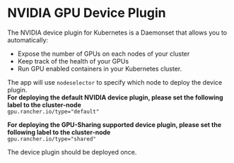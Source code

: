 # NVIDIA GPU Device Plugin

The NVIDIA device plugin for Kubernetes is a Daemonset that allows you to automatically:  
- Expose the number of GPUs on each nodes of your cluster
- Keep track of the health of your GPUs
- Run GPU enabled containers in your Kubernetes cluster.

The app will use `nodeselector` to specify which node to deploy the device plugin.  
**For deploying the default NVIDIA device plugin, please set the following label to the cluster-node**  
` gpu.rancher.io/type="default" `

**For deploying the GPU-Sharing supported device plugin, please set the following label to the cluster-node**  
` gpu.rancher.io/type="shared" `

The device plugin should be deployed once.